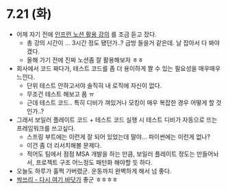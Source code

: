 # 7.21 (화)

- 어제 자기 전에 [인프런 노션 활용 강의](https://www.inflearn.com/course/%EB%85%B8%EC%85%98-notion-%ED%99%9C%EC%9A%A9) 를 조금 듣고 잤다.
    - 총 강의 시간이 ... 3시간 정도 됐던가..? 금방 들을거 같은데. 날 잡아서 다 봐야겠다.
    - 올해 가기 전에 진짜 노션좀 잘 활용해보자 ㅎㅎ
- 회사에서 코드 짜다가, 테스트 코드를 좀 더 용이하게 짤 수 있는 필요성을 매우매우 느낀다.
    - 단위 테스트 안하고서야 솔직히 내 로직에 자신이 없다.
    - 무조건 테스트 해보고 픔 ㅠ
    - 근데 테스트 코드.. 특히 디비가 껴있거나 모킹이 매우 복잡한 경우 어떻게 할 것인가..?
- 그래서 보일러 플레이트 코드 + 테스트 코드 실행 시 테스트 디비가 자동으로 뜨는 프레임워크를 쓰고싶다.
    - 스프링 부트에는 이런게 잘 되어 있었는데 말야... 파이썬에는 이런게 없나?
    - 이건 좀 더 리서치해볼 문제다.
    - 적어도 팀에서 점점 MSA 개발을 하는 만큼, 보일러 플레이트 정도는 만들어놔서, 프로젝트 구조 어느정도 패턴화 해야할 듯 하다.
- 오늘도 하루가 훌쩍 가버렸군. 운동까지 완벽하게 해서 넘 좋다.
- [싹쓰리 - 다시 여기 바닷가](https://www.youtube.com/watch?v=ucjZWZt19C8) 좋군 ㅎㅎㅎㅎ

